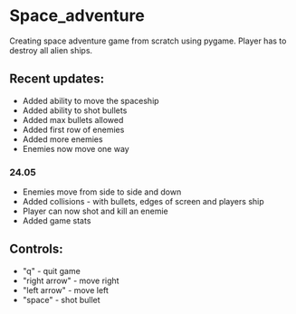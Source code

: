 # Space_adventure
Creating space adventure game from scratch using pygame. Player has to destroy all alien ships.

## Recent updates:
- Added ability to move the spaceship
- Added ability to shot bullets
- Added max bullets allowed
- Added first row of enemies
- Added more enemies
- Enemies now move one way
### 24.05
- Enemies move from side to side and down
- Added collisions - with bullets, edges of screen and players ship
- Player can now shot and kill an enemie
- Added game stats

## Controls:
- "q" - quit game
- "right  arrow" - move right
- "left arrow" - move left
- "space" - shot bullet

